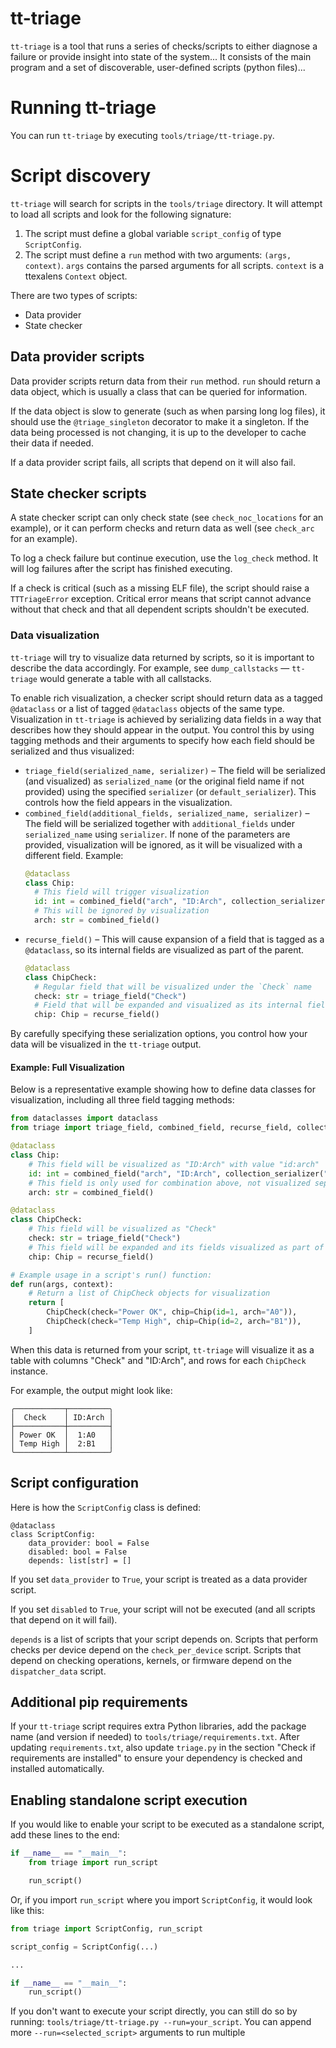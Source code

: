 # tt-triage

`tt-triage` is a tool that runs a series of checks/scripts to either diagnose a failure or provide insight into state of the system... It consists of the main program and a set of discoverable, user-defined scripts (python files)...

# Running tt-triage

You can run `tt-triage` by executing `tools/triage/tt-triage.py`.

# Script discovery

`tt-triage` will search for scripts in the `tools/triage` directory. It will attempt to load all scripts and look for the following signature:
1. The script must define a global variable `script_config` of type `ScriptConfig`.
2. The script must define a `run` method with two arguments: `(args, context)`. `args` contains the parsed arguments for all scripts. `context` is a ttexalens `Context` object.

There are two types of scripts:
- Data provider
- State checker

## Data provider scripts

Data provider scripts return data from their `run` method. `run` should return a data object, which is usually a class that can be queried for information.

If the data object is slow to generate (such as when parsing long log files), it should use the `@triage_singleton` decorator to make it a singleton. If the data being processed is not changing, it is up to the developer to cache their data if needed.

If a data provider script fails, all scripts that depend on it will also fail.

## State checker scripts

A state checker script can only check state (see `check_noc_locations` for an example), or it can perform checks and return data as well (see `check_arc` for an example).

To log a check failure but continue execution, use the `log_check` method. It will log failures after the script has finished executing.

If a check is critical (such as a missing ELF file), the script should raise a `TTTriageError` exception. Critical error means that script cannot advance without that check and that all dependent scripts shouldn't be executed.

### Data visualization

`tt-triage` will try to visualize data returned by scripts, so it is important to describe the data accordingly. For example, see `dump_callstacks` — `tt-triage` would generate a table with all callstacks.

To enable rich visualization, a checker script should return data as a tagged `@dataclass` or a list of tagged `@dataclass` objects of the same type. Visualization in `tt-triage` is achieved by serializing data fields in a way that describes how they should appear in the output. You control this by using tagging methods and their arguments to specify how each field should be serialized and thus visualized:
- `triage_field(serialized_name, serializer)` – The field will be serialized (and visualized) as `serialized_name` (or the original field name if not provided) using the specified `serializer` (or `default_serializer`). This controls how the field appears in the visualization.
- `combined_field(additional_fields, serialized_name, serializer)` – The field will be serialized together with `additional_fields` under `serialized_name` using `serializer`. If none of the parameters are provided, visualization will be ignored, as it will be visualized with a different field. Example:
  ```python
  @dataclass
  class Chip:
    # This field will trigger visualization
    id: int = combined_field("arch", "ID:Arch", collection_serializer(":"))
    # This will be ignored by visualization
    arch: str = combined_field()
  ```
- `recurse_field()` – This will cause expansion of a field that is tagged as a `@dataclass`, so its internal fields are visualized as part of the parent.
  ```python
  @dataclass
  class ChipCheck:
    # Regular field that will be visualized under the `Check` name
    check: str = triage_field("Check")
    # Field that will be expanded and visualized as its internal fields (see previous example)
    chip: Chip = recurse_field()
  ```

By carefully specifying these serialization options, you control how your data will be visualized in the `tt-triage` output.

#### Example: Full Visualization

Below is a representative example showing how to define data classes for visualization, including all three field tagging methods:

```python
from dataclasses import dataclass
from triage import triage_field, combined_field, recurse_field, collection_serializer

@dataclass
class Chip:
    # This field will be visualized as "ID:Arch" with value "id:arch"
    id: int = combined_field("arch", "ID:Arch", collection_serializer(":"))
    # This field is only used for combination above, not visualized separately
    arch: str = combined_field()

@dataclass
class ChipCheck:
    # This field will be visualized as "Check"
    check: str = triage_field("Check")
    # This field will be expanded and its fields visualized as part of ChipCheck
    chip: Chip = recurse_field()

# Example usage in a script's run() function:
def run(args, context):
    # Return a list of ChipCheck objects for visualization
    return [
        ChipCheck(check="Power OK", chip=Chip(id=1, arch="A0")),
        ChipCheck(check="Temp High", chip=Chip(id=2, arch="B1")),
    ]
```

When this data is returned from your script, `tt-triage` will visualize it as a table with columns "Check" and "ID:Arch", and rows for each `ChipCheck` instance.

For example, the output might look like:
```
╭───────────┬─────────╮
│  Check    │ ID:Arch │
├───────────┼─────────┤
│ Power OK  │  1:A0   │
│ Temp High │  2:B1   │
╰───────────┴─────────╯
```

## Script configuration

Here is how the `ScriptConfig` class is defined:
```
@dataclass
class ScriptConfig:
    data_provider: bool = False
    disabled: bool = False
    depends: list[str] = []
```
If you set `data_provider` to `True`, your script is treated as a data provider script.

If you set `disabled` to `True`, your script will not be executed (and all scripts that depend on it will fail).

`depends` is a list of scripts that your script depends on. Scripts that perform checks per device depend on the `check_per_device` script. Scripts that depend on checking operations, kernels, or firmware depend on the `dispatcher_data` script.

## Additional pip requirements

If your `tt-triage` script requires extra Python libraries, add the package name (and version if needed) to `tools/triage/requirements.txt`.
After updating `requirements.txt`, also update `triage.py` in the section "Check if requirements are installed" to ensure your dependency is checked and installed automatically.

## Enabling standalone script execution

If you would like to enable your script to be executed as a standalone script, add these lines to the end:
```python
if __name__ == "__main__":
    from triage import run_script

    run_script()
```
Or, if you import `run_script` where you import `ScriptConfig`, it would look like this:
```python
from triage import ScriptConfig, run_script

script_config = ScriptConfig(...)

...

if __name__ == "__main__":
    run_script()
```

If you don't want to execute your script directly, you can still do so by running: `tools/triage/tt-triage.py --run=your_script`. You can append more `--run=<selected_script>` arguments to run multiple
